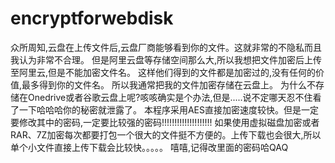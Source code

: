# encryptforwebdisk
众所周知,云盘在上传文件后,云盘厂商能够看到你的文件。这就非常的不隐私而且我认为非常不合理。
但是阿里云盘等存储空间那么大,所以我想把文件加密后上传至阿里云,但是不能加密文件名。
这样他们得到的文件都是加密过的,没有任何的价值,最多得到你的文件名。
所以我通常把我的文件加密存储在云盘上。
为什么不存储在Onedrive或者谷歌云盘上呢?咳咳确实是个办法,但是.....说不定哪天忍不住看了一下哈哈哈你的秘密就泄露了。
本程序采用AES直接加密速度较快。但是一定要修改其中的密码,一定要比较强的密码!!!!!!!!!!!!!!!!!!!!
如果使用虚拟磁盘加密或者RAR、7Z加密每次都要打包一个很大的文件挺不方便的。上传下载也会很大,所以单个小文件直接上传下载会比较快。。。。。
嘻嘻,记得改里面的密码哈QAQ
